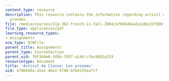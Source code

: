 ```yaml
---
content_type: resource
description: This resource contains the information regarding activit de Classe les
  pronoms.
file: /media/courses/21g-302-french-ii-fall-2004/af86646aa5a1dbe25f80bfb4155ea7c7_MIT21G_302_F04_classe_O1.pdf
file_type: application/pdf
learning_resource_types:
- Assignments
ocw_type: OCWFile
parent_title: Assignments
parent_type: CourseSection
parent_uid: f6f344e6-345b-7457-a14d-cfec8862a219
resourcetype: Document
title: 'Activit de Classe: Les pronoms'
uid: af86646a-a5a1-dbe2-5f80-bfb4155ea7c7
---
```

